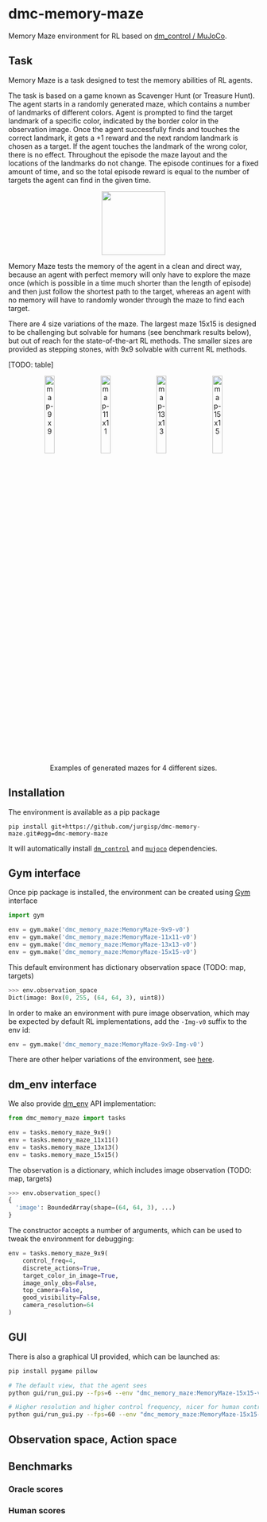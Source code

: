 # dmc-memory-maze

Memory Maze environment for RL based on [dm_control / MuJoCo](https://github.com/deepmind/dm_control).

## Task

Memory Maze is a task designed to test the memory abilities of RL agents.

The task is based on a game known as Scavenger Hunt (or Treasure Hunt). The agent starts in a randomly generated maze, which contains a number of landmarks of different colors. Agent is prompted to find the target landmark of a specific color, indicated by the border color in the observation image. Once the agent successfully finds and touches the correct landmark, it gets a +1 reward and the next random landmark is chosen as a target. If the agent touches the landmark of the wrong color, there is no effect. Throughout the episode the maze layout and the locations of the landmarks do not change. The episode continues for a fixed amount of time, and so the total episode reward is equal to the number of targets the agent can find in the given time. 

<p align="center">
    <img width="128" src="https://user-images.githubusercontent.com/3135115/174484824-cf83ddf3-4a44-4384-abc2-430e26881e09.gif">
</p>

Memory Maze tests the memory of the agent in a clean and direct way, because an agent with perfect memory will only have to explore the maze once (which is possible in a time much shorter than the length of episode) and then just follow the shortest path to the target, whereas an agent with no memory will have to randomly wonder through the maze to find each target.

There are 4 size variations of the maze. The largest maze 15x15 is designed to be challenging but solvable for humans (see benchmark results below), but out of reach for the state-of-the-art RL methods. The smaller sizes are provided as stepping stones, with 9x9 solvable with current RL methods.

[TODO: table]


<p align="center">
    <img width="20%" alt="map-9x9" src="https://user-images.githubusercontent.com/3135115/174536586-5cc20b4b-89d1-4543-9cee-56446f21d687.png">
    &nbsp;
    <img width="20%" alt="map-11x11" src="https://user-images.githubusercontent.com/3135115/174536502-0632cd47-53fc-42b9-bdca-414fbf2073d5.png">
    &nbsp;
    <img width="20%" alt="map-13x13" src="https://user-images.githubusercontent.com/3135115/174536332-ba83858b-bf61-4ffa-bb9f-2b0faaa081a5.png">
    &nbsp;
    <img width="20%" alt="map-15x15" src="https://user-images.githubusercontent.com/3135115/174536152-00d4c86e-9099-4541-8e78-20745c3912f4.png">
    <br/>
    Examples of generated mazes for 4 different sizes.
</p>

## Installation

The environment is available as a pip package
```
pip install git+https://github.com/jurgisp/dmc-memory-maze.git#egg=dmc-memory-maze
```
It will automatically install [`dm_control`](https://github.com/deepmind/dm_control) and [`mujoco`](https://github.com/deepmind/mujoco) dependencies.

## Gym interface

Once pip package is installed, the environment can be created using [Gym](https://github.com/openai/gym) interface

```python
import gym

env = gym.make('dmc_memory_maze:MemoryMaze-9x9-v0')
env = gym.make('dmc_memory_maze:MemoryMaze-11x11-v0')
env = gym.make('dmc_memory_maze:MemoryMaze-13x13-v0')
env = gym.make('dmc_memory_maze:MemoryMaze-15x15-v0')
```

This default environment has dictionary observation space (TODO: map, targets)
```python
>>> env.observation_space
Dict(image: Box(0, 255, (64, 64, 3), uint8))
```

In order to make an environment with pure image observation, which may be expected by default RL implementations, add the `-Img-v0` suffix to the env id:
```python
env = gym.make('dmc_memory_maze:MemoryMaze-9x9-Img-v0')
```

There are other helper variations of the environment, see [here](dmc_memory_maze/__init__.py).

## dm_env interface

We also provide [dm_env](https://github.com/deepmind/dm_env) API implementation:

```python
from dmc_memory_maze import tasks

env = tasks.memory_maze_9x9()
env = tasks.memory_maze_11x11()
env = tasks.memory_maze_13x13()
env = tasks.memory_maze_15x15()
```

The observation is a dictionary, which includes image observation (TODO: map, targets)
```python
>>> env.observation_spec()
{
  'image': BoundedArray(shape=(64, 64, 3), ...)
}
```

The constructor accepts a number of arguments, which can be used to tweak the environment for debugging:
```python
env = tasks.memory_maze_9x9(
    control_freq=4,
    discrete_actions=True,
    target_color_in_image=True,
    image_only_obs=False,
    top_camera=False,
    good_visibility=False,
    camera_resolution=64
)
```

## GUI

There is also a graphical UI provided, which can be launched as:

```bash
pip install pygame pillow

# The default view, that the agent sees
python gui/run_gui.py --fps=6 --env "dmc_memory_maze:MemoryMaze-15x15-v0"

# Higher resolution and higher control frequency, nicer for human control
python gui/run_gui.py --fps=60 --env "dmc_memory_maze:MemoryMaze-15x15-HiFreq-HD-v0"
```

## Observation space, Action space

## Benchmarks

### Oracle scores

### Human scores

